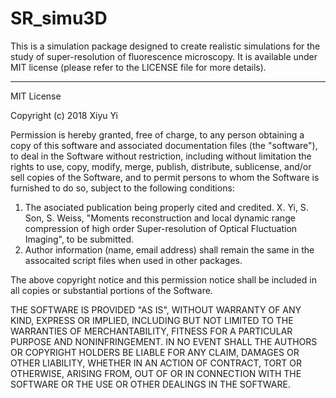 # SR_simu3D
This is a simulation package designed to create realistic simulations for the study of super-resolution of fluorescence microscopy. It is available under MIT license (please refer to the LICENSE file for more details).

















----------------------------------------------------------------------------------------

MIT License

Copyright (c) 2018 Xiyu Yi

Permission is hereby granted, free of charge, to any person obtaining a copy
of this software and associated documentation files (the "software"), to deal
in the Software without restriction, including without limitation the rights
to use, copy, modify, merge, publish, distribute, sublicense, and/or sell
copies of the Software, and to permit persons to whom the Software is
furnished to do so, subject to the following conditions:

  1. The asociated publication being properly cited and credited.
      X. Yi, S. Son, S. Weiss, "Moments reconstruction and local dynamic range 
      compression of high order Super-resolution of Optical Fluctuation Imaging", to be submitted. 
  2. Author information (name, email address) shall remain the same in the assocaited script files when used in other packages. 
  
The above copyright notice and this permission notice shall be included in all
copies or substantial portions of the Software.

THE SOFTWARE IS PROVIDED "AS IS", WITHOUT WARRANTY OF ANY KIND, EXPRESS OR
IMPLIED, INCLUDING BUT NOT LIMITED TO THE WARRANTIES OF MERCHANTABILITY,
FITNESS FOR A PARTICULAR PURPOSE AND NONINFRINGEMENT. IN NO EVENT SHALL THE
AUTHORS OR COPYRIGHT HOLDERS BE LIABLE FOR ANY CLAIM, DAMAGES OR OTHER
LIABILITY, WHETHER IN AN ACTION OF CONTRACT, TORT OR OTHERWISE, ARISING FROM,
OUT OF OR IN CONNECTION WITH THE SOFTWARE OR THE USE OR OTHER DEALINGS IN THE
SOFTWARE.
